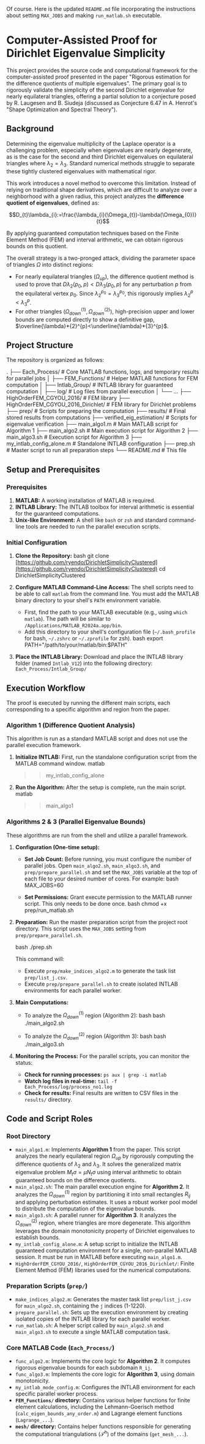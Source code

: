 Of course. Here is the updated `README.md` file incorporating the instructions about setting `MAX_JOBS` and making `run_matlab.sh` executable.

# Computer-Assisted Proof for Dirichlet Eigenvalue Simplicity

This project provides the source code and computational framework for the computer-assisted proof presented in the paper "Rigorous estimation for the difference quotients of multiple eigenvalues". The primary goal is to rigorously validate the simplicity of the second Dirichlet eigenvalue for nearly equilateral triangles, offering a partial solution to a conjecture posed by R. Laugesen and B. Siudeja (discussed as Conjecture 6.47 in A. Henrot's "Shape Optimization and Spectral Theory").

## Background

Determining the eigenvalue multiplicity of the Laplace operator is a challenging problem, especially when eigenvalues are nearly degenerate, as is the case for the second and third Dirichlet eigenvalues on equilateral triangles where $\lambda_{2}=\lambda_{3}$. Standard numerical methods struggle to separate these tightly clustered eigenvalues with mathematical rigor.

This work introduces a novel method to overcome this limitation. Instead of relying on traditional shape derivatives, which are difficult to analyze over a neighborhood with a given radius, this project analyzes the **difference quotient of eigenvalues**, defined as:

$$D_{t}\lambda_{i}:=\frac{\lambda_{i}(\Omega_{t})-\lambda(\Omega_{0})}{t}$$

By applying guaranteed computation techniques based on the Finite Element Method (FEM) and interval arithmetic, we can obtain rigorous bounds on this quotient.

The overall strategy is a two-pronged attack, dividing the parameter space of triangles $\Omega$ into distinct regions:

* For nearly equilateral triangles ($\Omega_{up}$), the difference quotient method is used to prove that $D\lambda_{2}(p_{0},p)<D\lambda_{3}(p_0, p)$ for any perturbation $p$ from the equilateral vertex $p_0$. Since $\lambda_{2}^{p_{0}}=\lambda_{3}^{p_{0}}$, this rigorously implies $\lambda_{2}^{p}<\lambda_{3}^{p}$.
* For other triangles ($\Omega_{down}^{(1)}, \Omega_{down}^{(2)}$), high-precision upper and lower bounds are computed directly to show a definitive gap, $\overline{\lambda}*{2}^{p}<\underline{\lambda}*{3}^{p}$.

## Project Structure

The repository is organized as follows:



.
├── Each\_Process/                      \# Core MATLAB functions, logs, and temporary results for parallel jobs
│   ├── FEM\_Functions/                 \# Helper MATLAB functions for FEM computation
│   ├── Intlab\_Group/                  \# INTLAB library for guaranteed computation
│   ├── log/                           \# Log files from parallel execution
│   └── ...
├── HighOrderFEM\_CGYOU\_2016/           \# FEM library
├── HighOrderFEM\_CGYOU\_2016\_Dirichlet/ \# FEM library for Dirichlet problems
├── prep/                              \# Scripts for preparing the computation
├── results/                           \# Final stored results from computations
├── verified\_eig\_estimation/           \# Scripts for eigenvalue verification
├── main\_algo1.m                       \# Main MATLAB script for Algorithm 1
├── main\_algo2.sh                      \# Main execution script for Algorithm 2
├── main\_algo3.sh                      \# Execution script for Algorithm 3
├── my\_intlab\_config\_alone.m           \# Standalone INTLAB configuration
├── prep.sh                            \# Master script to run all preparation steps
└── README.md                          \# This file



## Setup and Prerequisites

### Prerequisites

1.  **MATLAB:** A working installation of MATLAB is required.
2.  **INTLAB Library:** The INTLAB toolbox for interval arithmetic is essential for the guaranteed computations.
3.  **Unix-like Environment:** A shell like `bash` or `zsh` and standard command-line tools are needed to run the parallel execution scripts.

### Initial Configuration

1.  **Clone the Repository:**
    bash
    git clone [https://github.com/ryendo/DirichletSimplicityClustered](https://github.com/ryendo/DirichletSimplicityClustered)
    cd DirichletSimplicityClustered
    

2.  **Configure MATLAB Command-Line Access:**
    The shell scripts need to be able to call `matlab` from the command line. You must add the MATLAB binary directory to your shell's `PATH` environment variable.

    * First, find the path to your MATLAB executable (e.g., using `which matlab`). The path will be similar to `/Applications/MATLAB_R2024a.app/bin`.
    * Add this directory to your shell's configuration file (`~/.bash_profile` for bash, `~/.zshrc` or `~/.zprofile` for zsh).
        bash
        export PATH="/path/to/your/matlab/bin:$PATH"
        

3.  **Place the INTLAB Library:**
    Download and place the INTLAB library folder (named `Intlab_V12`) into the following directory:
    `Each_Process/Intlab_Group/`

## Execution Workflow

The proof is executed by running the different main scripts, each corresponding to a specific algorithm and region from the paper.

### Algorithm 1 (Difference Quotient Analysis)

This algorithm is run as a standard MATLAB script and does not use the parallel execution framework.

1.  **Initialize INTLAB:** First, run the standalone configuration script from the MATLAB command window.
    matlab
    >> my_intlab_config_alone
    
2.  **Run the Algorithm:** After the setup is complete, run the main script.
    matlab
    >> main_algo1
    

### Algorithms 2 & 3 (Parallel Eigenvalue Bounds)

These algorithms are run from the shell and utilize a parallel framework.

1.  **Configuration (One-time setup):**

    * **Set Job Count:** Before running, you must configure the number of parallel jobs. Open `main_algo2.sh`, `main_algo3.sh`, and `prep/prepare_parallel.sh` and set the `MAX_JOBS` variable at the top of each file to your desired number of cores. For example:
        bash
        MAX_JOBS=60
        
    * **Set Permissions:** Grant execute permission to the MATLAB runner script. This only needs to be done once.
        bash
        chmod +x prep/run_matlab.sh
        

2.  **Preparation:** Run the master preparation script from the project root directory. This script uses the `MAX_JOBS` setting from `prep/prepare_parallel.sh`.

    bash
    ./prep.sh
    

    This command will:

    * Execute `prep/make_indices_algo2.m` to generate the task list `prep/list_j.csv`.
    * Execute `prep/prepare_parallel.sh` to create isolated INTLAB environments for each parallel worker.

3.  **Main Computations:**

    * To analyze the $\Omega_{down}^{(1)}$ region (Algorithm 2):
        bash
        bash ./main_algo2.sh
        
    * To analyze the $\Omega_{down}^{(2)}$ region (Algorithm 3):
        bash
        bash ./main_algo3.sh
        

4.  **Monitoring the Process:**
    For the parallel scripts, you can monitor the status:

    * **Check for running processes:** `ps aux | grep -i matlab`
    * **Watch log files in real-time:** `tail -f Each_Process/log/process_no1.log`
    * **Check for results:** Final results are written to CSV files in the `results/` directory.

## Code and Script Roles

### Root Directory

* `main_algo1.m`: Implements **Algorithm 1** from the paper. This script analyzes the nearly equilateral region $\Omega_{up}$ by rigorously computing the difference quotients of $\lambda_2$ and $\lambda_3$. It solves the generalized matrix eigenvalue problem $M_{t}\sigma=\mu N_{t}\sigma$ using interval arithmetic to obtain guaranteed bounds on the difference quotients.
* `main_algo2.sh`: The main parallel execution engine for **Algorithm 2**. It analyzes the $\Omega_{down}^{(1)}$ region by partitioning it into small rectangles $R_{ij}$ and applying perturbation estimates. It uses a robust worker pool model to distribute the computation of the eigenvalue bounds.
* `main_algo3.sh`: A parallel runner for **Algorithm 3**. It analyzes the $\Omega_{down}^{(2)}$ region, where triangles are more degenerate. This algorithm leverages the domain monotonicity property of Dirichlet eigenvalues to establish bounds.
* `my_intlab_config_alone.m`: A setup script to initialize the INTLAB guaranteed computation environment for a single, non-parallel MATLAB session. It must be run in MATLAB before executing `main_algo1.m`.
* `HighOrderFEM_CGYOU_2016/`, `HighOrderFEM_CGYOU_2016_Dirichlet/`: Finite Element Method (FEM) libraries used for the numerical computations.

### Preparation Scripts (`prep/`)

* `make_indices_algo2.m`: Generates the master task list `prep/list_j.csv` for `main_algo2.sh`, containing the `j` indices (1-1220).
* `prepare_parallel.sh`: Sets up the execution environment by creating isolated copies of the INTLAB library for each parallel worker.
* `run_matlab.sh`: A helper script called by `main_algo2.sh` and `main_algo3.sh` to execute a single MATLAB computation task.

### Core MATLAB Code (`Each_Process/`)

* `func_algo2.m`: Implements the core logic for **Algorithm 2**. It computes rigorous eigenvalue bounds for each subdomain `R_ij`.
* `func_algo3.m`: Implements the core logic for **Algorithm 3**, using domain monotonicity.
* `my_intlab_mode_config.m`: Configures the INTLAB environment for each specific parallel worker process.
* **`FEM_Functions/` directory:** Contains various helper functions for finite element calculations, including the Lehmann-Goerisch method (`calc_eigen_bounds_any_order.m`) and Lagrange element functions (`Lagrange_...`).
* **`mesh/` directory:** Contains helper functions responsible for generating the computational triangulations ($\mathcal{T}^{h}$) of the domains (`get_mesh_...`).
